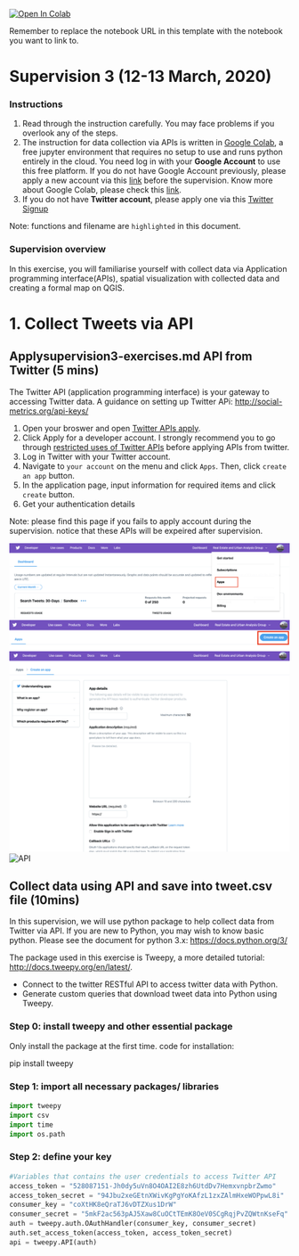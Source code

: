 [![Open In Colab](https://colab.research.google.com/assets/colab-badge.svg)](https://https://colab.research.google.com/github/hn303/CamLandEc-RM03/blob/master/Supervision%203v3.ipynb)

Remember to replace the notebook URL in this template with the notebook you want to link to.
# Supervision 3 (12-13 March, 2020)



### Instructions
1. Read through the instruction carefully. You may face problems if you overlook any of the steps.
2. The instruction for data collection via APIs is written in [Google Colab](https://colab.research.google.com/notebooks/intro.ipynb#recent=true), a free jupyter environment that requires no setup to use and runs python entirely in the cloud. You need log in with your **Google Account** to use this free platform. If you do not have Google Account previously, please apply a new account via this [link](https://accounts.google.com/signup/v2/webcreateaccount?hl=en&continue=https%3A%2F%2Fmyaccount.google.com%2Fintro&flowName=GlifWebSignIn&flowEntry=SignUp) before the supervision. Know more about Google Colab, please check this [link](https://research.google.com/colaboratory/faq.html).
3. If you do not have **Twitter account**, please apply one via this [Twitter Signup](https://twitter.com/i/flow/signup)

Note: functions and filename are `highlighted` in this document.

### Supervision overview
In this exercise, you will familiarise yourself with collect data via Application programming interface(APIs), spatial visualization with collected data and creating a formal map on QGIS.

# 1. Collect Tweets via API

## Applysupervision3-exercises.md API from Twitter (5 mins)
The Twitter API (application programming interface) is your gateway to accessing Twitter data. 
A guidance on setting up Twitter APi: http://social-metrics.org/api-keys/

1. Open your broswer and open [Twitter APIs apply](https://developer.twitter.com/en/apply-for-access).
2. Click Apply for a developer account. I strongly recommend you to go through [restricted uses of Twitter APIs](https://developer.twitter.com/en/developer-terms/more-on-restricted-use-cases.html) before applying APIs from twitter.
3. Log in Twitter with your Twitter account.
4. Navigate to `your account` on the menu and click `Apps`. Then, click `create an app` button.
5. In the application page, input information for required items and click `create` button.
6. Get your authentication details

Note: please find this page if you fails to apply account during the supervision. notice that these APIs will be expeired after supervision.

![API](statics/Sup3_api1.png)
![API](statics/Sup3_api2.png)
![API](statics/Sup3_api3.png)
![API](statics/Sup3_api4.png)

## Collect data using API and save into tweet.csv file (10mins)
In this supervision, we will use python package to help collect data from Twitter via API.
If you are new to Python, you may wish to know basic python. Please see the document for python 3.x: https://docs.python.org/3/

The package used in this exercise is Tweepy, a more detailed tutorial: http://docs.tweepy.org/en/latest/.

- Connect to the twitter RESTful API to access twitter data with Python.
- Generate custom queries that download tweet data into Python using Tweepy.

### Step 0: install tweepy and other essential package
Only install the package at the first time. code for installation:

pip install tweepy

### Step 1: import all necessary packages/ libraries


```python
import tweepy
import csv
import time
import os.path
```

### Step 2: define your key


```python
#Variables that contains the user credentials to access Twitter API 
access_token = "528087151-Jh0dy5uVn8O4OAI2E8zh6UtdDv7HemxvnpbrZwmo"
access_token_secret = "94Jbu2xeGEtnXWivKgPgYoKAfzL1zxZAlmHxeWOPpwL8i"
consumer_key = "coXtHK8eQraTJ6vDTZXus1DrW"
consumer_secret = "5mkF2ac563pAJ5Xaw8CuOCtTEmK8OeV0SCgRqjPvZQWtnKseFq"
auth = tweepy.auth.OAuthHandler(consumer_key, consumer_secret)
auth.set_access_token(access_token, access_token_secret)
api = tweepy.API(auth)
```

